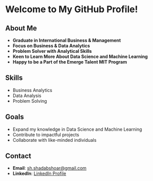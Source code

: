 # Welcome to My GitHub Profile!

## About Me
- **Graduate in International Business & Management**
- **Focus on Business & Data Analytics**
- **Problem Solver with Analytical Skills**
- **Keen to Learn More About Data Science and Machine Learning**
- **Happy to be a Part of the Emerge Talent MIT Program**

## Skills
- Business Analytics
- Data Analysis
- Problem Solving

## Goals
- Expand my knowledge in Data Science and Machine Learning
- Contribute to impactful projects
- Collaborate with like-minded individuals

## Contact
- **Email**: sh.shadabshoar@gmail.com
- **LinkedIn**: [LinkedIn Profile](https://www.linkedin.com/in/zeinab-shadishadabshoar/)

